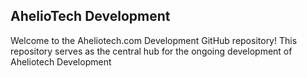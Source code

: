 ## AhelioTech Development

Welcome to the Aheliotech.com Development GitHub repository! 
This repository serves as the central hub for the ongoing development of Aheliotech Development

